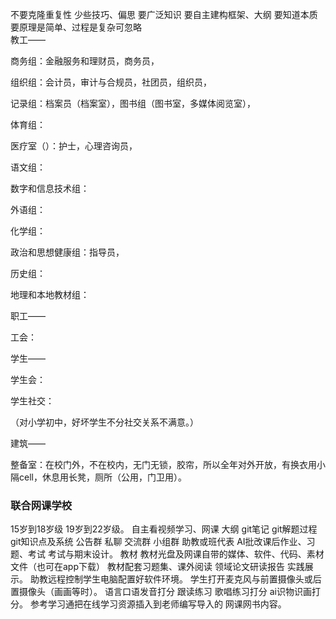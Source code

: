 不要克隆重复性  少些技巧、偏思  要广泛知识  要自主建构框架、大纲  要知道本质  要原理是简单、过程是复杂可忽略   
教工——    

商务组：金融服务和理财员，商务员，  

组织组：会计员，审计与合规员，社团员，组织员，  

记录组：档案员（档案室），图书组（图书室，多媒体阅览室），  

体育组：  

医疗室（）：护士，心理咨询员，   

语文组： 

数字和信息技术组： 

外语组： 

化学组： 

政治和思想健康组：指导员，  

历史组： 

地理和本地教材组： 

职工——   

工会：  

学生——  

学生会：   

学生社交：    

（对小学初中，好坏学生不分社交关系不满意。）    

建筑——     

整备室：在校门外，不在校内，无门无锁，胶帘，所以全年对外开放，有换衣用小隔cell，休息用长凳，厕所（公用，门卫用）。    

### 联合网课学校
15岁到18岁级 19岁到22岁级。 
自主看视频学习、网课 大纲 git笔记 git解题过程 git知识点及系统 公告群 私聊 交流群 小组群 助教或班代表 AI批改课后作业、习题、考试 考试与期末设计。 
教材 教材光盘及网课自带的媒体、软件、代码、素材文件（也可在app下载） 教材配套习题集、课外阅读 领域论文研读报告 实践展示。 
助教远程控制学生电脑配置好软件环境。 
学生打开麦克风与前置摄像头或后置摄像头（画画等时）。 
语言口语发音打分 跟读练习 歌唱练习打分 ai识物识画打分。 
参考学习通把在线学习资源插入到老师编写导入的 网课网书内容。 
